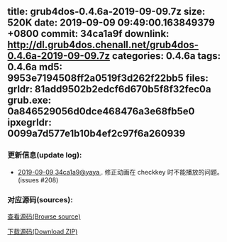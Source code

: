 title: grub4dos-0.4.6a-2019-09-09.7z
size: 520K
date: 2019-09-09 09:49:00.163849379 +0800
commit: 34ca1a9f
downlink: http://dl.grub4dos.chenall.net/grub4dos-0.4.6a-2019-09-09.7z
categories: 0.4.6a
tags: 0.4.6a
md5: 9953e7194508ff2a0519f3d262f22bb5
files:
  grldr: 81add9502b2edcf6d670b5f8f32fec0a
  grub.exe: 0a846529056d0dce468476a3e68fb5e0
  ipxegrldr: 0099a7d577e1b10b4ef2c97f6a260939
---

### 更新信息(update log):
  * [2019-09-09 34ca1a9@yaya ](https://github.com/chenall/grub4dos/commit/34ca1a9fd5a34423317dbdaf138e840c069b3327)     ﻿. 修正动画在 checkkey 时不能播放的问题。(issues #208)


### 对应源码(sources):
  [查看源码(Browse source)](https://github.com/chenall/grub4dos/tree/34ca1a9fd5a34423317dbdaf138e840c069b3327)

  [下载源码(Download ZIP)](https://github.com/chenall/grub4dos/archive/34ca1a9fd5a34423317dbdaf138e840c069b3327.zip)
